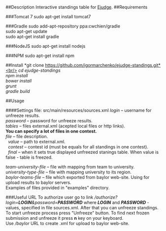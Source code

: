 ##Description
Interactive standings table for [Ejudge](http://ejudge.ru). 
##Requirements

###Tomcat 7
sudo apt-get install tomcat7

###Gradle
sudo add-apt-repository ppa:cwchien/gradle<br/>
sudo apt-get update<br/>
sudo apt-get install gradle<br/>

###NodeJS
sudo apt-get install nodejs

###NPM
sudo apt-get install npm

##Install
*git clone https://github.com/igormarchenko/ejudge-standings.git*<br/>
*cd ejudge-standings*<br /> 
*npm install*<br />
*bower install*<br />
*grunt*<br />
*gradle build*<br />

##Usage

####Settings file: src/main/resources/sources.xml
*login* &ndash; username for unfreeze results.<br />
*password* &ndash; password for unfreeze results.<br />
*tables* &ndash; files external.xml (acepted local files or http links).<br />
**You can specify a lot of files in one contest.**<br/>
*file* &ndash; file description.<br />
&nbsp;&nbsp;*value* &ndash; path to external.xml.<br />
&nbsp;&nbsp;*contest* &ndash; contest id (must be equals for all standings in one contest).<br />
&nbsp;&nbsp;*final* &ndash; when it sets true displayed unfreezed stanings table. When value is false - table is freezed.<br />

*team-university-file* &ndash;	file with mapping from team to university.<br />
*university-type-file* &ndash; file with mapping university to its region.<br />
*baylor-teams-file* &ndash; file which exported from baylor web-site. Using for upload results to baylor servers.<br />
Examples of files provided in "examples" directory.

###Useful URL
To authorize user go to link */authorize?login=<b>LOGIN</b>&password=<b>PASSWORD</b>* where *<b>LOGIN</b>* and *<b>PASSWORD</b>* - values, specified in file sources.xml.
After that you can unfreeze standings. To start unfreeze process press "Unfreeze" button. To find next frozen submission and unfreeze it press **n** key on your keyboard. <br/>
Use */baylor* URL to create .xml for upload to baylor web-site.
